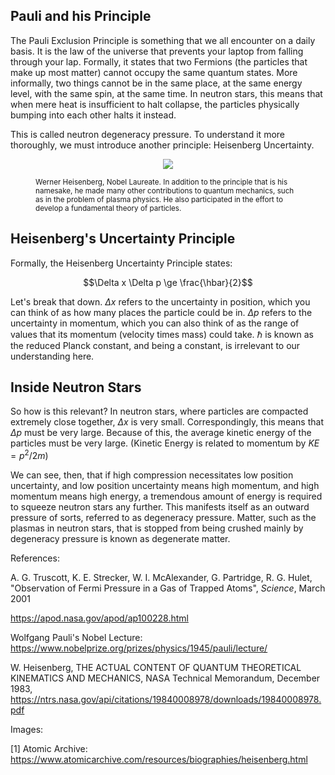 ## Pauli and his Principle
The Pauli Exclusion Principle is something that we all encounter on a daily basis. It is the
law of the universe that prevents your laptop from falling through your lap. Formally, it
states that two Fermions (the particles that make up most matter) cannot occupy the same quantum states. More informally, two things cannot be in the same place, at the same energy level, with the same spin, at the same time. In neutron stars, this means that when mere heat is insufficient to halt collapse, the particles physically bumping into each other halts it instead.

This is called neutron degeneracy pressure. To understand it more thoroughly, we must introduce another principle: Heisenberg Uncertainty.

<figure>

<p align="center">
<image src="https://www.atomicarchive.com/img/bios/heisenberg.jpg"/>
<p/>

<figcaption align = "left">
<small>Werner Heisenberg, Nobel Laureate. In addition to the principle that is his namesake, he made many other contributions to quantum mechanics, such as in the problem of plasma physics. He also participated in the effort to develop a fundamental theory of particles.</small>
</figcaption>

</figure>

## Heisenberg's Uncertainty Principle
Formally, the Heisenberg Uncertainty Principle states:

$$\Delta x \Delta p \ge \frac{\hbar}{2}$$

Let's break that down. $\Delta x$ refers to the uncertainty in position, which you can think of as
how many places the particle could be in. $\Delta p$ refers to the uncertainty in momentum, which you can also think of as the range of values that its momentum (velocity times mass) could take. $\hbar$ is known as the reduced Planck constant, and being a constant, is irrelevant to our understanding here.

## Inside Neutron Stars
So how is this relevant? In neutron stars, where particles are compacted extremely close together, $\Delta x$ is very small. Correspondingly, this means that $\Delta p$ must be very large. Because of this, the average kinetic energy of the particles must be very large. (Kinetic Energy is related to momentum by $KE =p^2/2m$)

We can see, then, that if high compression necessitates low position uncertainty, and low position uncertainty means high momentum, and high momentum means high energy, a tremendous amount of energy is required to squeeze neutron stars any further. This manifests itself as an outward pressure of sorts, referred to as degeneracy pressure. Matter, such as the plasmas in neutron stars, that is stopped from being crushed mainly by degeneracy pressure is known as degenerate matter.


References:

A. G. Truscott, K. E. Strecker, W. I. McAlexander, G. Partridge, R. G. Hulet, "Observation of Fermi Pressure in a Gas of Trapped Atoms", _Science_, March 2001

https://apod.nasa.gov/apod/ap100228.html

Wolfgang Pauli's Nobel Lecture: https://www.nobelprize.org/prizes/physics/1945/pauli/lecture/

W. Heisenberg, THE ACTUAL CONTENT OF QUANTUM THEORETICAL KINEMATICS AND MECHANICS, NASA Technical Memorandum, December 1983, https://ntrs.nasa.gov/api/citations/19840008978/downloads/19840008978.pdf


Images:

[1] Atomic Archive: https://www.atomicarchive.com/resources/biographies/heisenberg.html